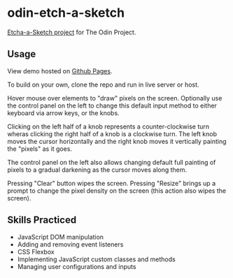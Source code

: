 # odin-etch-a-sketch

[Etcha-a-Sketch project](https://www.theodinproject.com/lessons/foundations-etch-a-sketch)
for The Odin Project.

## Usage

View demo hosted on [Github Pages](https://dmclink.github.io/odin-etch-a-sketch/).

To build on your own, clone the repo and run in live server or host.

Hover mouse over elements to "draw" pixels on the screen.
Optionally use the control panel on the left to change this default input method to
either keyboard via arrow keys, or the knobs.

Clicking on the left half of a knob represents a counter-clockwise turn wheras clicking
the right half of a knob is a clockwise turn. The left knob moves the cursor horizontally
and the right knob moves it vertically painting the "pixels" as it goes.

The control panel on the left also allows changing default full painting of pixels to a
gradual darkening as the cursor moves along them.

Pressing "Clear" button wipes the screen. Pressing "Resize" brings up a prompt to change
the pixel density on the screen (this action also wipes the screen).

## Skills Practiced

- JavaScript DOM manipulation
- Adding and removing event listeners
- CSS Flexbox
- Implementing JavaScript custom classes and methods
- Managing user configurations and inputs
